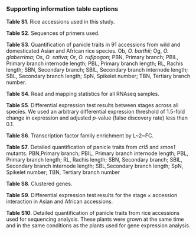 ### Supporting information table captions

**Table S1**.
Rice accessions used in this study.

**Table S2**.
Sequences of primers used.

**Table S3**.
Quantification of panicle traits in 91 accessions from wild and domesticated Asian and African rice species.
Ob, *O. barthii*;
Og, *O. glaberrima*;
Os, *O. sativa*;
Or, *O. rufipogon*;
PBN, Primary branch;
PBIL, Primary branch internode length;
PBL, Primary branch length;
RL, Rachis length;
SBN, Secondary branch;
SBIL, Secondary branch internode length;
SBL, Secondary branch length;
SpN, Spikelet number;
TBN, Tertiary branch number.

**Table S4**.
Read and mapping statistics for all RNAseq samples.

**Table S5**.
Differential expression test results between stages across all species. We used an arbitrary differential expression threshold of 1.5-fold change in expression and adjusted *p*-value (false discovery rate) less than 0.1.

**Table S6**.
Transcription factor family enrichment by L~2~FC.

**Table S7**.
Detailed quantification of panicle traits from *crl5* and *smos1* mutants.
PBN,Primary branch;
PBIL, Primary branch internode length;
PBL, Primary branch length;
RL, Rachis length;
SBN, Secondary branch;
SBIL, Secondary branch internode length;
SBL,Secondary branch length;
SpN, Spikelet number;
TBN, Tertiary branch number

**Table S8**.
Clustered genes.

**Table S9**.
Differential expression test results for the stage × accession interaction in Asian and African accessions.

**Table S10**.
Detailed quantification of panicle traits from rice accessions used for sequencing analysis.
These plants were grown at the same time and in the same conditions as the plants used for gene expression analysis. 

